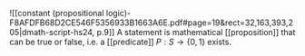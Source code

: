 
![[constant (propositional logic)-F8AFDFB68D2CE546F5356933B1663A6E.pdf#page=19&rect=32,163,393,205|dmath-script-hs24, p.9]]
A statement is mathematical [[proposition]] that can be true or false, i.e. a [[predicate]] $P:S\to\{0,1\}$ exists.




